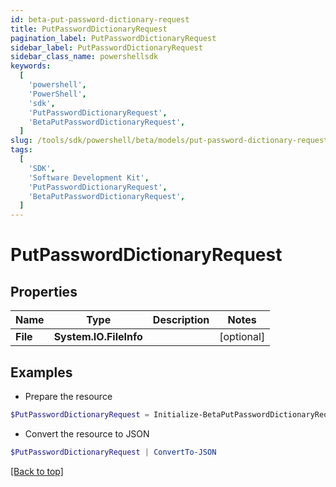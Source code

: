 ```yaml
---
id: beta-put-password-dictionary-request
title: PutPasswordDictionaryRequest
pagination_label: PutPasswordDictionaryRequest
sidebar_label: PutPasswordDictionaryRequest
sidebar_class_name: powershellsdk
keywords:
  [
    'powershell',
    'PowerShell',
    'sdk',
    'PutPasswordDictionaryRequest',
    'BetaPutPasswordDictionaryRequest',
  ]
slug: /tools/sdk/powershell/beta/models/put-password-dictionary-request
tags:
  [
    'SDK',
    'Software Development Kit',
    'PutPasswordDictionaryRequest',
    'BetaPutPasswordDictionaryRequest',
  ]
---
```


# PutPasswordDictionaryRequest

## Properties

| Name     | Type                   | Description | Notes      |
| -------- | ---------------------- | ----------- | ---------- |
| **File** | **System.IO.FileInfo** |             | [optional] |

## Examples

- Prepare the resource

```powershell
$PutPasswordDictionaryRequest = Initialize-BetaPutPasswordDictionaryRequest  -File null
```

- Convert the resource to JSON

```powershell
$PutPasswordDictionaryRequest | ConvertTo-JSON
```

[[Back to top]](#)
